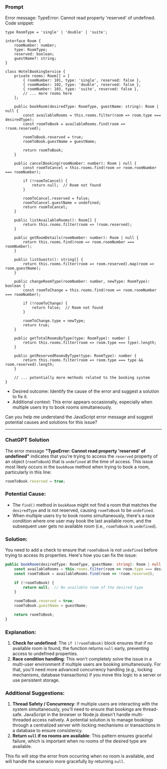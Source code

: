 ### Prompt

Error message: TypeError: Cannot read property 'reserved' of undefined.
Code snippet:

```
type RoomType = 'single' | 'double' | 'suite'; 
 
interface Room { 
    roomNumber: number; 
    type: RoomType; 
    reserved: boolean; 
    guestName?: string; 
} 
 
class HotelBookingService { 
    private rooms: Room[] = [ 
        { roomNumber: 101, type: 'single', reserved: false }, 
        { roomNumber: 102, type: 'double', reserved: false }, 
        { roomNumber: 103, type: 'suite', reserved: false }, 
        // ... more rooms here 
    ]; 
 
    public bookRoom(desiredType: RoomType, guestName: string): Room | null { 
        const availableRooms = this.rooms.filter(room => room.type === desiredType); 
        const roomToBook = availableRooms.find(room => !room.reserved); 
 
        roomToBook.reserved = true; 
        roomToBook.guestName = guestName; 
 
        return roomToBook; 
    } 
 
    public cancelBooking(roomNumber: number): Room | null { 
        const roomToCancel = this.rooms.find(room => room.roomNumber === roomNumber); 
 
        if (!roomToCancel) { 
            return null;  // Room not found 
        } 
 
        roomToCancel.reserved = false; 
        roomToCancel.guestName = undefined; 
        return roomToCancel; 
    } 
 
    public listAvailableRooms(): Room[] { 
        return this.rooms.filter(room => !room.reserved); 
    } 
 
    public getRoomDetails(roomNumber: number): Room | null { 
        return this.rooms.find(room => room.roomNumber === roomNumber); 
    } 
 
    public listGuests(): string[] { 
        return this.rooms.filter(room => room.reserved).map(room => room.guestName); 
    } 
 
    public changeRoomType(roomNumber: number, newType: RoomType): boolean { 
        const roomToChange = this.rooms.find(room => room.roomNumber === roomNumber); 
 
        if (!roomToChange) { 
            return false;  // Room not found 
        } 
 
        roomToChange.type = newType; 
        return true; 
    } 
 
    public getTotalRoomsByType(type: RoomType): number { 
        return this.rooms.filter(room => room.type === type).length; 
    } 
 
    public getReservedRoomsByType(type: RoomType): number { 
        return this.rooms.filter(room => room.type === type && room.reserved).length; 
    } 
 
    // ... potentially more methods related to the booking system 
} 
```

- Desired outcome: Identify the cause of the error and suggest a solution to fix it.
- Additional context: This error appears occasionally, especially when multiple users try to book rooms simultaneously. 


Can you help me understand the JavaScript error message and suggest potential causes and solutions for this issue?

---

### ChatGPT Solution

The error message **"TypeError: Cannot read property 'reserved' of undefined"** indicates that you're trying to access the `reserved` property of an object (`roomToBook`) that is `undefined` at the time of access. This issue most likely occurs in the `bookRoom` method when trying to book a room, particularly in this line:

```javascript
roomToBook.reserved = true;
```

### Potential Cause:
- The `find()` method in `bookRoom` might not find a room that matches the `desiredType` and is not reserved, causing `roomToBook` to be `undefined`.
- When multiple users try to book rooms simultaneously, there's a race condition where one user may book the last available room, and the subsequent user gets no available room (i.e., `roomToBook` is `undefined`).

### Solution:
You need to add a check to ensure that `roomToBook` is not `undefined` before trying to access its properties. Here's how you can fix the issue:

```typescript
public bookRoom(desiredType: RoomType, guestName: string): Room | null {
    const availableRooms = this.rooms.filter(room => room.type === desiredType);
    const roomToBook = availableRooms.find(room => !room.reserved);

    if (!roomToBook) {
        return null;  // No available room of the desired type
    }

    roomToBook.reserved = true;
    roomToBook.guestName = guestName;

    return roomToBook;
}
```

### Explanation:
1. **Check for undefined**: The `if (!roomToBook)` block ensures that if no available room is found, the function returns `null` early, preventing access to undefined properties.
2. **Race condition handling**: This won't completely solve the issue in a multi-user environment if multiple users are booking simultaneously. For that, you'll need more advanced concurrency handling (e.g., locking mechanisms, database transactions) if you move this logic to a server or use persistent storage.

### Additional Suggestions:
1. **Thread Safety / Concurrency**: If multiple users are interacting with the system simultaneously, you'll need to ensure that bookings are thread-safe. JavaScript in the browser or Node.js doesn't handle multi-threaded access natively. A potential solution is to manage bookings through a centralized server with locking mechanisms or transactions in a database to ensure consistency.
2. **Return `null` if no rooms are available**: This pattern ensures graceful failure, which is important when no rooms of the desired type are available.

This fix will stop the error from occurring when no room is available, and will handle the scenario more gracefully by returning `null`.